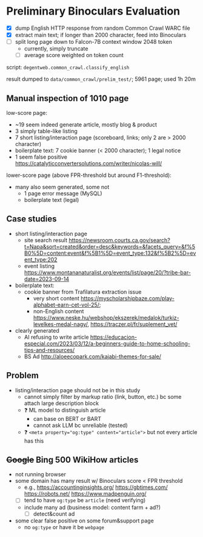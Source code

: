 # Preliminary Binoculars Evaluation

- [x] dump English HTTP response from random Common Crawl WARC file
- [x] extract main text; if longer than 2000 character, feed into Binoculars
- [ ] split long page down to Falcon-7B context window 2048 token
    - currently, simply truncate
    - [ ] average score weighted on token count

script: `degentweb.common_crawl.classify_english `

result dumped to `data/common_crawl/prelim_test/`; 5961 page; used 1h 20m

## Manual inspection of 1010 page

low-score page:

- ~19 seem indeed generate article, mostly blog & product
- 3 simply table-like listing
- 7 short listing/interaction page (scoreboard, links;
    only 2 are > 2000 character)
- boilerplate text: 7 cookie banner (< 2000 character); 1 legal notice
- 1 seem false positive
    <https://catalyticconvertersolutions.com/writer/nicolas-will/>

lower-score page (above FPR-threshold but around F1-threshold):

- many also seem generated, some not
    - 1 page error message (MySQL)
    - boilerplate text (legal)

## Case studies

- short listing/interaction page
    - site search result
        <https://newsroom.courts.ca.gov/search?t=Napa&sort=created&order=desc&keywords=&facets_query=&f%5B0%5D=content:event&f%5B1%5D=event_type:132&f%5B2%5D=event_type:202>
    - event listing
        <https://www.montananaturalist.org/events/list/page/20/?tribe-bar-date=2023-09-14>
- boilerplate text:
    - cookie banner from Trafilatura extraction issue
        - very short content
            <https://myscholarshipbaze.com/play-alphabet-earn-cet-vol-25/>;
        - non-English content
            <https://www.neske.hu/webshop/ekszerek/medalok/turkiz-levelkes-medal-nagy/>,
            <https://traczer.pl/fr/suplement_vet/>
- clearly generated
    - AI refusing to write article
        <https://educacion-especial.com/2023/03/12/a-beginners-guide-to-home-schooling-tips-and-resources/>
    - BS Ad <http://aloeecopark.com/kajabi-themes-for-sale/>

## Problem

- listing/interaction page should not be in this study
    - cannot simply filter by markup ratio (link, button, etc.)
        bc some attach large description block
    - ❓ ML model to distinguish article
        - can base on BERT or BART
        - cannot ask LLM bc unreliable (tested)
    - ❓ `<meta property="og:type" content="article">` but
        not every article has this

## ~~Google~~ Bing 500 WikiHow articles

- not running browser
- some domain has many result w/ Binoculars score \< FPR threshold
    - e.g.,
        <https://accountinginsights.org/> <https://gbtimes.com/>
        <https://robots.net/> <https://www.madpenguin.org/>
    - [ ] tend to have `og:type` be `article` (need verifying)
    - include many ad (business model: content farm + ad?)
        - [ ] detect&count ad
- some clear false positive on some forum&support page
    - no `og:type` or have it be `webpage`
